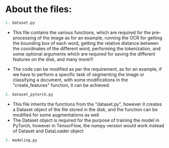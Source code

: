 # About the files:


```python
1. dataset.py
```
* This file contains the various functions, which are required for the pre-processing of the image as for an example, running the OCR for getting the bounding box of each word, getting the relative distance between the coordinates of the different word, performing the tokenization, and some optional arguments which are required for saving the different features on the disk, and many more!!!


* The code can be modified as per the requirement, as for an example, if we have to perform a specific task of segmenting the image or classifying a document, with some modifications in the "create_features" function, it can be achieved.

```python
2. dataset_pytorch.py
```
* This file inherits the functions from the "dataset.py", however it creates a Dataset object of the file stored in the disk, and the function can be modified for some augmentations as well
* The Dataset object is required for the purpose of training the model in PyTorch, however in TensorFlow, the numpy version would work instead of Dataset and DataLoader object

```python
3. modeling.py
```


